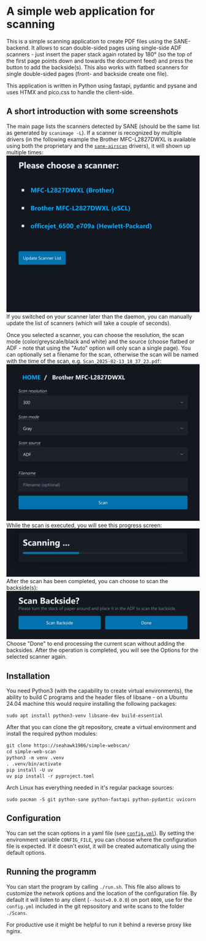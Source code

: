 # A simple web application for scanning
This is a simple scanning application to create PDF files using the SANE-backend.
It allows to scan double-sided pages using single-side ADF scanners - just insert the paper stack again rotated by 180°
(so the top of the first page points down and towards the document feed) and press the button to add the backside(s).
This also works with flatbed scanners for single double-sided pages (front- and backside create one file).

This application is written in Python using fastapi, pydantic and pysane and uses HTMX and pico.css to handle the client-side.

## A short introduction with some screenshots
The main page lists the scanners detected by SANE (should be the same list as generated by `scanimage -L`). If a scanner is recognized by multiple drivers (in the following example the Brother MFC-L2827DWXL is available using both the proprietary and the [`sane-airscan`](https://github.com/alexpevzner/sane-airscan) drivers), it will  shown up multiple times:
![screenshot of the main page for selecting scanners](doc/img/Scanner_Selection.png "Scanner Selection")
If you switched on your scanner later than the daemon, you can manually update the list of scanners (which will take a couple of seconds).

Once you selected a scanner, you can choose the resolution, the scan mode (color/greyscale/black and white) and the source (choose flatbed or ADF - note that using the "Auto" option will only scan a single page). You can optionally set a filename for the scan, otherwise the scan will be named with the time of the scan, e.g. `Scan_2025-02-13_18_37_23.pdf`:
![screenshot of the page to select scanner options](doc/img/Scanner_Options.png "Scanner Options")
While the scan is executed, you will see this progress screen:
![screenshot of the progess page while scanning](doc/img/Scan_Progress.png "Scanning")
After the scan has been completed, you can choose to scan the backside(s):
![This screenshot shows the progess page while scanning](doc/img/Backside_Scan_Dialog.png "Scanning")
Choose "Done" to end processing the current scan without adding the backsides. After the operation is completed, you will see the Options for the selected scanner again.

## Installation
You need Python3 (with the capability to create virtual environments), the ability to build C programs and the header files of libsane - on a Ubuntu 24.04 machine this would require installing the following packages:
```shell
sudo apt install python3-venv libsane-dev build-essential
```
After that you can clone the git repository, create a virtual environment and install the required python modules:
```
git clone https://seahawk1986/simple-webscan/
cd simple-web-scan
python3 -m venv .venv
. .venv/bin/activate
pip install -U uv
uv pip install -r pyproject.toml
```

Arch Linux has everything needed in it's regular package sources:
```shell
sudo pacman -S git python-sane python-fastapi python-pydantic uvicorn
```

## Configuration
You can set the scan options in a yaml file  (see [`config.yml`](config.yml)). By setting the environment variable `CONFIG_FILE`, you can choose where the configuration file is expected. If it doesn't exist, it will be created automatically using the default options.

## Running the programm
You can start the program by calling `./run.sh`. This file also allows to customize the network options and the location of the configuration file. By default it will listen to any client (`--host=0.0.0.0`) on port `8000`, use for the `config.yml` included in the git repsository and write scans to the folder `./Scans`.

For productive use it might be helpful to run it behind a reverse proxy like nginx.